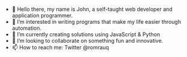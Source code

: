 - 👋 Hello there, my name is John, a self-taught web developer and application programmer.
- 👀 I’m interested in writing programs that make my life easier through automation.
- 🌱 I’m currently creating solutions using JavaScript & Python
- 💞️ I’m looking to collaborate on something fun and innovative.
- 📫 How to reach me: Twitter @romrauq

<!---
romrauq/romrauq is a ✨ special ✨ repository because its `README.md` (this file) appears on your GitHub profile.
You can click the Preview link to take a look at your changes.
--->
